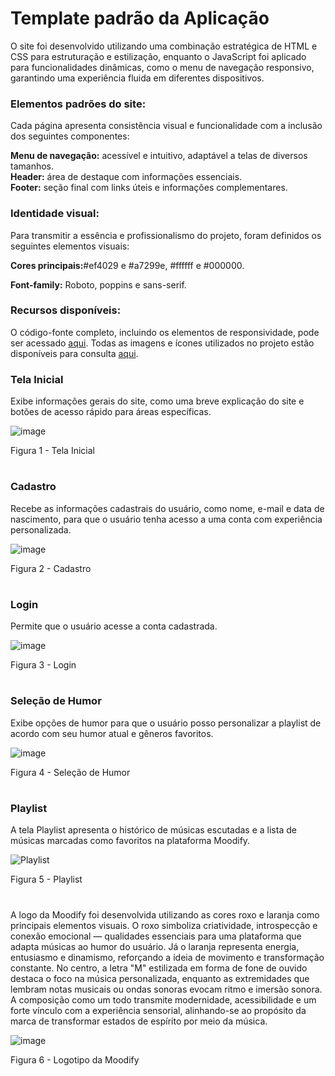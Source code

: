 # Template padrão da Aplicação

O site foi desenvolvido utilizando uma combinação estratégica de HTML e CSS para estruturação e estilização, enquanto o JavaScript foi aplicado para funcionalidades dinâmicas, como o menu de navegação responsivo, garantindo uma experiência fluida em diferentes dispositivos.

### Elementos padrões do site:
Cada página apresenta consistência visual e funcionalidade com a inclusão dos seguintes componentes:

**Menu de navegação:** acessível e intuitivo, adaptável a telas de diversos tamanhos.<br>
**Header:** área de destaque com informações essenciais.<br>
**Footer:** seção final com links úteis e informações complementares.

### Identidade visual:
Para transmitir a essência e profissionalismo do projeto, foram definidos os seguintes elementos visuais:

**Cores principais:**#ef4029 e #a7299e, #ffffff e #000000.

**Font-family:** Roboto, poppins e sans-serif.

### Recursos disponíveis:
O código-fonte completo, incluindo os elementos de responsividade, pode ser acessado [aqui](https://github.com/ICEI-PUC-Minas-PMV-ADS/icei-puc-minas-pmv-ads-2025-1-e2-proj-int-t4-moodify/tree/main/src).
Todas as imagens e ícones utilizados no projeto estão disponíveis para consulta [aqui]().

### Tela Inicial
Exibe informações gerais do site, como uma breve explicação do site e botões de acesso rápido para áreas específicas.

![image](https://github.com/user-attachments/assets/aea41404-5e2f-43f4-b24b-5d2f8f69e2b6)

Figura 1 - Tela Inicial

#

### Cadastro
Recebe as informações cadastrais do usuário, como nome, e-mail e data de nascimento, para que o usuário tenha acesso a uma conta com experiência personalizada.

![image](https://github.com/user-attachments/assets/7b81b3b4-1ebe-4774-9cb0-ff073e66d0dc)

Figura 2 - Cadastro

#

### Login
Permite que o usuário acesse a conta cadastrada.

![image](https://github.com/user-attachments/assets/7dd6190f-d57f-40e7-bb62-89b0118081e6)

Figura 3 - Login

#


### Seleção de Humor
Exibe opções de humor para que o usuário posso personalizar a playlist de acordo com seu humor atual e gêneros favoritos. 

![image](https://github.com/user-attachments/assets/6f193613-a3c0-4c53-8453-c617cfc80bee)

Figura 4 - Seleção de Humor

#

### Playlist

A tela Playlist apresenta o histórico de músicas escutadas e a lista de músicas marcadas como favoritos na plataforma Moodify.


![Playlist](https://github.com/user-attachments/assets/01c2f3cb-2ae4-44d2-9ba2-cf143aa2371f)


Figura 5 - Playlist

#
A logo da Moodify foi desenvolvida utilizando as cores roxo e laranja como principais elementos visuais. O roxo simboliza criatividade, introspecção e conexão emocional — qualidades essenciais para uma plataforma que adapta músicas ao humor do usuário. Já o laranja representa energia, entusiasmo e dinamismo, reforçando a ideia de movimento e transformação constante. No centro, a letra "M" estilizada em forma de fone de ouvido destaca o foco na música personalizada, enquanto as extremidades que lembram notas musicais ou ondas sonoras evocam ritmo e imersão sonora. A composição como um todo transmite modernidade, acessibilidade e um forte vínculo com a experiência sensorial, alinhando-se ao propósito da marca de transformar estados de espírito por meio da música.

![image](https://github.com/user-attachments/assets/f245d8ac-36c9-436d-be19-bedbae32faa8)

Figura 6 - Logotipo da Moodify
